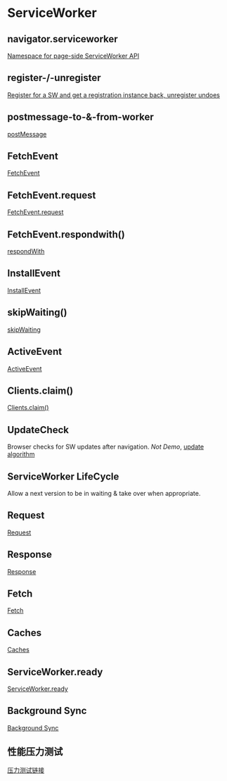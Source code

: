 # ServiceWorker
## navigator.serviceworker
[Namespace for page-side ServiceWorker API](https://jakearchibald.github.io/isserviceworkerready/demos/navigator.serviceWorker/)

## register-/-unregister
[Register for a SW and get a registration instance back, unregister undoes](https://jakearchibald.github.io/isserviceworkerready/demos/registerunregister/)

## postmessage-to-&-from-worker
[postMessage](https://jakearchibald.github.io/isserviceworkerready/demos/postMessage/)

## FetchEvent
[FetchEvent](https://jakearchibald.github.io/isserviceworkerready/demos/fetchevent/)

## FetchEvent.request
[FetchEvent.request](https://jakearchibald.github.io/isserviceworkerready/demos/fetchevent/)

## FetchEvent.respondwith()
[respondWith](https://jakearchibald.github.io/isserviceworkerready/demos/fetchevent/)

## InstallEvent
[InstallEvent](https://jakearchibald.github.io/isserviceworkerready/demos/installactivate/)

## skipWaiting()
[skipWaiting](https://jakearchibald.github.io/isserviceworkerready/demos/installactivate/)

## ActiveEvent
[ActiveEvent](https://jakearchibald.github.io/isserviceworkerready/demos/installactivate/)


## Clients.claim()
[Clients.claim()](https://jakearchibald.github.io/isserviceworkerready/demos/claim/)

## UpdateCheck
Browser checks for SW updates after navigation. *Not Demo*, [update algorithm](https://w3c.github.io/ServiceWorker/#update-algorithm)

## ServiceWorker LifeCycle
Allow a next version to be in waiting & take over when appropriate.

## Request
[Request](https://jakearchibald.github.io/isserviceworkerready/demos/globalapis/)

## Response
[Response](https://jakearchibald.github.io/isserviceworkerready/demos/globalapis/)

## Fetch
[Fetch](https://jakearchibald.github.io/isserviceworkerready/demos/fetch/)

## Caches
[Caches](https://jakearchibald.github.io/isserviceworkerready/demos/globalapis/)

## ServiceWorker.ready
[ServiceWorker.ready](https://jakearchibald.github.io/isserviceworkerready/demos/registerunregister/)

## Background Sync
[Background Sync](https://jakearchibald.github.io/isserviceworkerready/demos/sync/)

## 性能压力测试
[压力测试链接](https://wangqianzhou.github.io/performance/index.html)
